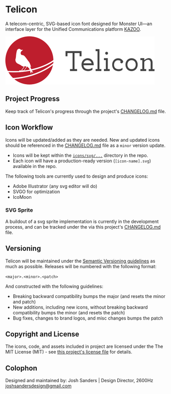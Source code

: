 # Telicon
A telecom-centric, SVG-based icon font designed for Monster UI&mdash;an interface layer for the Unified Communications platform [KAZOO](https://github.com/2600hz/kazoo).

<!-- <h1 align="center"><img src="docs/logo.svg" alt="Telicon" width="50%"></h1> -->
![Telicon Logo](docs/logo.svg)

## Project Progress
Keep track of Telicon's progress through the project's [CHANGELOG.md](https://github.com/joshsanders/telicon/CHANGELOG.md) file.

## Icon Workflow
Icons will be updated/added as they are needed. New and updated icons should be referenced in the [CHANGELOG.md](https://github.com/joshsanders/telicon/blob/master/CHANGELOG.md) file as a `minor` version update.

* Icons will be kept within the [`icons/svg/...`](https://github.com/joshsanders/telicon/tree/master/icons/svg) directory in the repo.
* Each icon will have a production-ready version (`[icon-name].svg`) available in the repo.

The following tools are currently used to design and produce icons:

* Adobe Illustrator (any svg editor will do)
* SVGO for optimization
* IcoMoon

### SVG Sprite
A buildout of a svg sprite implementation is currently in the development process, and can be tracked under the via this project's [CHANGELOG.md](https://github.com/joshsanders/telicon/blob/master/CHANGELOG.md) file.

## Versioning
Telicon will be maintained under the [Semantic Versioning guidelines](http://semver.org) as much as possible. Releases will be numbered with the following format:

`<major>.<minor>.<patch>`

And constructed with the following guidelines:

* Breaking backward compatibility bumps the major (and resets the minor and patch)
* New additions, including new icons, without breaking backward compatibility bumps the minor (and resets the patch)
* Bug fixes, changes to brand logos, and misc changes bumps the patch

## Copyright and License
The icons, code, and assets included in project are licensed under the The MIT License (MIT) - see [this project's license file](https://github.com/joshsanders/telicon/blob/master/LICENSE.md) for details.

## Colophon
Designed and maintained by: Josh Sanders | Design Director, 2600Hz
joshsandersdesign@gmail.com
